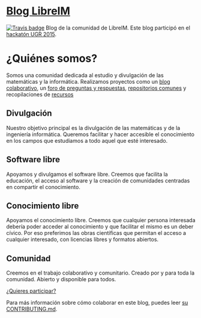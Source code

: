 [Blog LibreIM](//libreim.github.io/blog/)
========================================================

[![Travis badge](https://travis-ci.org/libreim/blog.svg?branch=site)](https://travis-ci.org/libreim/blog)
Blog de la comunidad de LibreIM. Este blog participó en el [hackatón UGR 2015](http://sl.ugr.es/hackatonugr).

¿Quiénes somos?
==================
Somos una comunidad dedicada al estudio y divulgación de las matemáticas y la informática. Realizamos proyectos como un [blog colaborativo](//libreim.github.io/blog/), un [foro de preguntas y respuestas](//libreim.github.io/overflow/), [repositorios comunes](https://github.com/libreim) y recopilaciones de [recursos](//libreim.github.io/recursos/)

## Divulgación
Nuestro objetivo principal es la divulgación de las matemáticas y de la ingeniería informática. Queremos facilitar y hacer accesible el conocimiento en los campos que estudiamos a todo aquel que esté interesado.

## Software libre
Apoyamos y divulgamos el software libre. Creemos que facilita la educación, el acceso al software y la creación de comunidades centradas en compartir el conocimiento.

## Conocimiento libre
Apoyamos el conocimiento libre. Creemos que cualquier persona interesada debería poder acceder al conocimiento y que facilitar el mismo es un deber cívico. Por eso preferimos las obras científicas que permitan el acceso a cualquier interesado, con licencias libres y formatos abiertos.

## Comunidad
Creemos en el trabajo colaborativo y comunitario. Creado por y para toda la comunidad. Abierto y disponible para todos.


[¿Quieres participar?](//libreim.github.io/contributing/)

Para más información sobre cómo colaborar en este blog, puedes leer [su CONTRIBUTING.md](//github.com/libreim/blog/blob/site/CONTRIBUTING.md).
